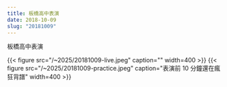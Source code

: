 ```yaml
---
title: 板橋高中表演
date: 2018-10-09
slug: "20181009"
---
```


板橋高中表演

{{< figure src="/~2025/20181009-live.jpeg" caption="" width=400 >}}
{{< figure src="/~2025/20181009-practice.jpeg" caption="表演前 10 分鐘還在瘋狂背譜" width=400 >}}
